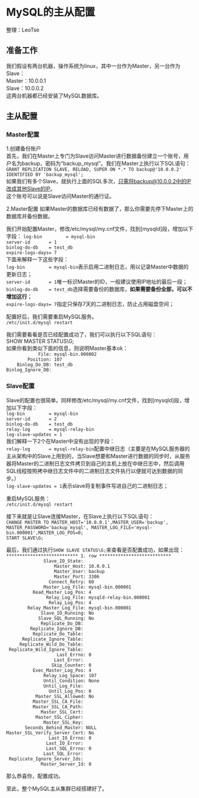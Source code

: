 # MySQL的主从配置
整理：LeoTse

## 准备工作
我们假设有两台机器，操作系统为linux，其中一台作为Master，另一台作为Slave：  
Master：10.0.0.1  
Slave：10.0.0.2  
这两台机器都已经安装了MySQL数据库。  

## 主从配置
### Master配置
1.创建备份账户  
首先，我们在Master上专门为Slave访问Master进行数据备份建立一个账号，用户名为backup，密码为“backup_mysql”。我们在Master上执行以下SQL语句：  
`GRANT REPLICATION SLAVE, RELOAD, SUPER ON *.* TO backup@'10.0.0.2' IDENTIFIED BY 'backup_mysql';`  
如果我们有多个Slave，就执行上面的SQL多次，只需将backup@10.0.0.2中的IP改成其他Slave的IP。  
这个账号可以说是Slave访问Master的通行证。

2.Master配置
如果Master的数据库已经有数据了，那么你需要先停下Master上的数据库并备份数据。

我们开始配置Master，修改/etc/mysql/my.cnf文件，找到[mysqld]段，增加以下字段：
`log-bin         = mysql-bin`  
`server-id       = 1`  
`binlog-do-db    = test_db`  
`expire-logs-days= 7`  
下面来解释一下这些字段：  
`log-bin         = mysql-bin`表示启用二进制日志，用以记录Master中数据的更新日志；  
`server-id       = 1`唯一标识Master的ID，一般建议使用IP地址的最后一段；  
`binlog-do-db    = test_db`选择需要备份的数据库，**如果需要备份全部，可以不增加这行**；  
`expire-logs-days= 7`指定只保存7天的二进制日志，防止占用磁盘空间；  

配置好后，我们需要重启MySQL服务。  
`/etc/init.d/mysql restart`  

我们需要看看是否已经配置成功了，我们可以执行以下SQL语句：  
SHOW MASTER STATUS\G;  
如果你看到类似下面的信息，则说明Master基本ok：  
`            File: mysql-bin.000002`  
`        Position: 107`  
`    Binlog_Do_DB: test_db`  
`Binlog_Ignore_DB: `  


### Slave配置
Slave的配置也很简单。同样修改/etc/mysql/my.cnf文件，找到[mysqld]段，增加以下字段：  
`log-bin         = mysql-bin`  
`server-id       = 2`  
`binlog-do-db    = test_db`  
`relay-log       = mysql-relay-bin`  
`log-slave-updates = 1`  
我们解释一下2个在Master中没有出现的字段：  
`relay-log       = mysql-relay-bin`配置中继日志（主要是在MySQL服务器的主从架构中的Slave上用到的，当Slave想要和Master进行数据的同步时，从服务器将Master的二进制日志文件拷贝到自己的主机上放在中继日志中，然后调用SQL线程按照拷中继日志文件中的二进制日志文件执行以便就可达到数据的同步。）  
`log-slave-updates = 1`表示slave将复制事件写进自己的二进制日志；  

重启MySQL服务：  
`/etc/init.d/mysql restart`  

接下来就是让Slave连接Master，在Slave上执行以下SQL语句：  
`CHANGE MASTER TO MASTER_HOST='10.0.0.1',MASTER_USER='backup', MASTER_PASSWORD='backup_mysql', MASTER_LOG_FILE='mysql-bin.000001',MASTER_LOG_POS=0;`  
`START SLAVE\G;`  

最后，我们通过执行`SHOW SLAVE STATUS\G;`来查看是否配置成功，如果出现：  
`*************************** 1. row ***************************`  
`               Slave_IO_State: `  
`                  Master_Host: 10.0.0.1`  
`                  Master_User: backup`  
`                  Master_Port: 3306`  
`                Connect_Retry: 60`  
`              Master_Log_File: mysql-bin.000001`  
`          Read_Master_Log_Pos: 4`  
`               Relay_Log_File: mysqld-relay-bin.000001`  
`                Relay_Log_Pos: 4`  
`        Relay_Master_Log_File: mysql-bin.000001`  
`             Slave_IO_Running: No`  
`            Slave_SQL_Running: No`  
`              Replicate_Do_DB: `  
`          Replicate_Ignore_DB: `  
`           Replicate_Do_Table: `  
`       Replicate_Ignore_Table: `  
`      Replicate_Wild_Do_Table: `  
`  Replicate_Wild_Ignore_Table: `  
`                   Last_Errno: 0`  
`                   Last_Error: `  
`                 Skip_Counter: 0`  
`          Exec_Master_Log_Pos: 4`  
`              Relay_Log_Space: 107`  
`              Until_Condition: None`  
`               Until_Log_File: `  
`                Until_Log_Pos: 0`  
`           Master_SSL_Allowed: No`  
`           Master_SSL_CA_File: `  
`           Master_SSL_CA_Path: `  
`              Master_SSL_Cert: `  
`            Master_SSL_Cipher: `  
`               Master_SSL_Key: `  
`       Seconds_Behind_Master: NULL`  
`Master_SSL_Verify_Server_Cert: No`  
`                Last_IO_Errno: 0`  
`                Last_IO_Error: `  
`               Last_SQL_Errno: 0`  
`               Last_SQL_Error: `  
`  Replicate_Ignore_Server_Ids: `  
`             Master_Server_Id: 0`  

那么恭喜你，配置成功。

至此，整个MySQL主从集群已经搭建好了。